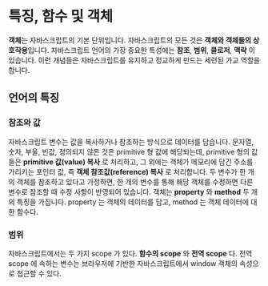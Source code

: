 # 특징, 함수 및 객체

**객체**는 자바스크립트의 기본 단위입니다. 자바스크립트의 모든 것은 **객체와 객체들의 상호작용**입니다. 
자바스크립트 언어의 가장 중요한 특성에는 **참조**, **범위**, **클로저**, **맥락** 이 있습니다. 이런 개념들은 자바스크립트를 유지하고 정교하게 만드는 세련된 가교 역할을 합니다. 

## 언어의 특징

### 참조와 값
자바스크립트 변수는 값을 복사하거나 참조하는 방식으로 데이터를 담습니다. 문자열, 숫자, 부울, 빈값, 정의되지 않은 것은 primitive 형 값에 해당되는데,  primitive 형의 값들은 **primitive 값(value) 복사** 로 처리하고, 그 외에는 객체가 메모리에 담긴 주소를 가리키는 포인터 값, 즉 **객체 참조값(reference) 복사**  로 처리합니다. 두 변수가 한 개의 객체를 참조하고 있다고 가정하면, 한 개의 변수를 통해 해당 객체를 수정하면 다른 변수로 참조할 때 수정 사항이 반영되어 있습니다. 
객체는 **property** 와 **method** 두 개의 특징을 가집니다.
property 는 객체의 데이터를 담고, method 는 객체 데이터에 대한 함수다.

### 범위
자바스크립트에서는 두 가지 scope 가 있다. **함수의 scope** 와 **전역 scope** 다. 전역 scope 에 속하는 변수는 브라우저에 기반한 자바스크립트에서 window 객체의 속성으로 접근할 수 있다. 


<!--stackedit_data:
eyJoaXN0b3J5IjpbLTEyOTg1NjM0ODcsLTE5MzE5MTM0MiwxMz
UyMzYyODU1LDE5MDIwNzMyOTEsNjQyNjAxMTg0LC0xNDE3MDY5
NTc5LC0yMDg4NzQ2NjEyXX0=
-->